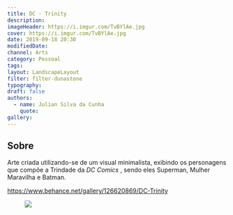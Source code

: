 ```yaml
---
title: DC - Trinity
description:
imageHeader: https://i.imgur.com/TvBYlAe.jpg
cover: https://i.imgur.com/TvBYlAe.jpg
date: 2019-09-18 20:30
modifiedDate:
channel: Arts
category: Pessoal
tags:
layout: LandscapeLayout
filter: filter-dunastone
typography:
draft: false
authors:
  - name: Julian Silva da Cunha
    quote:
gallery:
---
```


## Sobre

Arte criada utilizando-se de um visual minimalista, exibindo os personagens que compõe a Trindade da _DC Comics_
, sendo eles Superman, Mulher Maravilha e Batman.

https://www.behance.net/gallery/126620869/DC-Trinity

<figure>
<img src="https://i.imgur.com/TvBYlAe.jpg" className="max-w-none mx-auto d-block"/>
</figure>
